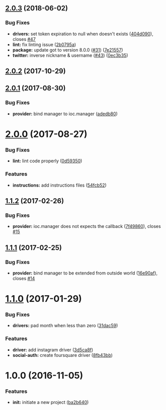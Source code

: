 <a name="2.0.3"></a>
## [2.0.3](https://github.com/adonisjs/adonis-ally/compare/v2.0.1...v2.0.3) (2018-06-02)


### Bug Fixes

* **drivers:** set token expiration to null when doesn't exists ([404d090](https://github.com/adonisjs/adonis-ally/commit/404d090)), closes [#47](https://github.com/adonisjs/adonis-ally/issues/47)
* **lint:** fix linting issue ([2b0795a](https://github.com/adonisjs/adonis-ally/commit/2b0795a))
* **package:** update got to version 8.0.0 ([#31](https://github.com/adonisjs/adonis-ally/issues/31)) ([7e21557](https://github.com/adonisjs/adonis-ally/commit/7e21557))
* **twitter:** inverse nickname & username ([#43](https://github.com/adonisjs/adonis-ally/issues/43)) ([0ec3b35](https://github.com/adonisjs/adonis-ally/commit/0ec3b35))



<a name="2.0.2"></a>
## [2.0.2](https://github.com/adonisjs/adonis-ally/compare/v2.0.1...v2.0.2) (2017-10-29)



<a name="2.0.1"></a>
## [2.0.1](https://github.com/adonisjs/adonis-ally/compare/v2.0.0...v2.0.1) (2017-08-30)


### Bug Fixes

* **provider:** bind manager to ioc.manager ([adedb80](https://github.com/adonisjs/adonis-ally/commit/adedb80))



<a name="2.0.0"></a>
# [2.0.0](https://github.com/adonisjs/adonis-ally/compare/v1.1.2...v2.0.0) (2017-08-27)


### Bug Fixes

* **lint:** lint code properly ([0d59350](https://github.com/adonisjs/adonis-ally/commit/0d59350))


### Features

* **instructions:** add instructions files ([54fcb52](https://github.com/adonisjs/adonis-ally/commit/54fcb52))



<a name="1.1.2"></a>
## [1.1.2](https://github.com/adonisjs/adonis-ally/compare/v1.1.1...v1.1.2) (2017-02-26)


### Bug Fixes

* **provider:** ioc.manager does not expects the callback ([7f49860](https://github.com/adonisjs/adonis-ally/commit/7f49860)), closes [#15](https://github.com/adonisjs/adonis-ally/issues/15)



<a name="1.1.1"></a>
## [1.1.1](https://github.com/adonisjs/adonis-ally/compare/v1.1.0...v1.1.1) (2017-02-25)


### Bug Fixes

* **provider:** bind manager to be extended from outside world ([16e90af](https://github.com/adonisjs/adonis-ally/commit/16e90af)), closes [#14](https://github.com/adonisjs/adonis-ally/issues/14)



<a name="1.1.0"></a>
# [1.1.0](https://github.com/adonisjs/adonis-ally/compare/v1.0.0...v1.1.0) (2017-01-29)


### Bug Fixes

* **drivers:** pad month when less than zero ([31dac59](https://github.com/adonisjs/adonis-ally/commit/31dac59))


### Features

* **driver:** add instagram driver ([3d5ca8f](https://github.com/adonisjs/adonis-ally/commit/3d5ca8f))
* **social-auth:** create foursquare driver ([8fb43bb](https://github.com/adonisjs/adonis-ally/commit/8fb43bb))



<a name="1.0.0"></a>
# 1.0.0 (2016-11-05)


### Features

* **init:** initiate a new project ([ba2b640](https://github.com/adonisjs/adonis-ally/commit/ba2b640))



